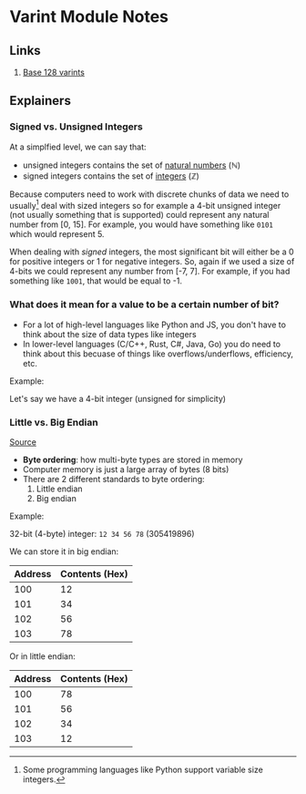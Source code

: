 # Varint Module Notes

## Links

1. [Base 128 varints](https://protobuf.dev/programming-guides/encoding/#varints)

## Explainers

### Signed vs. Unsigned Integers

At a simplfied level, we can say that:

- unsigned integers contains the set of [natural numbers](https://en.wikipedia.org/wiki/Natural_number) ($\mathbb{N}$)
- signed integers contains the set of [integers](https://en.wikipedia.org/wiki/Integer) ($\mathbb{Z}$)

Because computers need to work with discrete chunks of data we need to usually[^1] deal with sized integers
so for example a 4-bit unsigned integer (not usually something that is supported) could represent any natural
number from [0, 15]. For example, you would have something like `0101` which would represent 5.

When dealing with *signed* integers, the most significant bit will either be a 0 for positive integers or 1 for
negative integers. So, again if we used a size of 4-bits we could represent any number from [-7, 7]. For example,
if you had something like `1001`, that would be equal to -1.

[^1]: Some programming languages like Python support variable size integers.

### What does it mean for a value to be a certain number of bit?

- For a lot of high-level languages like Python and JS, you don't have to think about the size of data types like integers
- In lower-level languages (C/C++, Rust, C#, Java, Go) you do need to think about this becuase of things like overflows/underflows, efficiency, etc.

Example:

Let's say we have a 4-bit integer (unsigned for simplicity)

### Little vs. Big Endian

[Source](https://www.youtube.com/watch?v=jhErugDB-34)

- **Byte ordering**: how multi-byte types are stored in memory
- Computer memory is just a large array of bytes (8 bits)
- There are 2 different standards to byte ordering:
  1. Little endian
  2. Big endian

Example:

32-bit (4-byte) integer: `12 34 56 78` (305419896)

We can store it in big endian:

| Address | Contents (Hex) |
| ------- | -------------- |
| 100     | 12             |
| 101     | 34             |
| 102     | 56             |
| 103     | 78             |

Or in little endian:

| Address | Contents (Hex) |
| ------- | -------------- |
| 100     | 78             |
| 101     | 56             |
| 102     | 34             |
| 103     | 12             |
